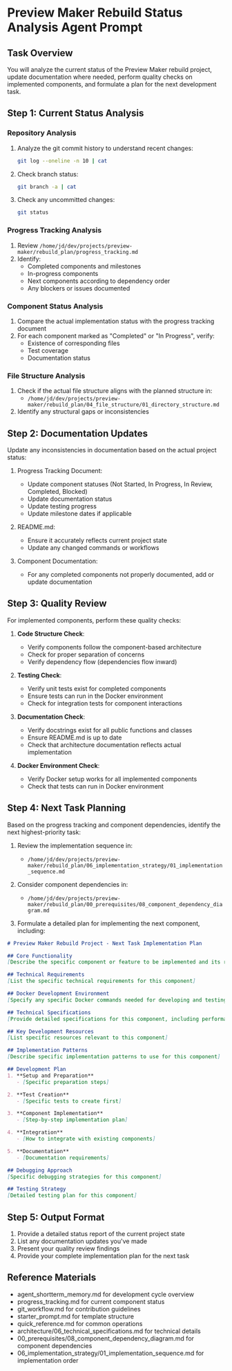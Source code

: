 # Preview Maker Rebuild Status Analysis Agent Prompt

## Task Overview
You will analyze the current status of the Preview Maker rebuild project, update documentation where needed, perform quality checks on implemented components, and formulate a plan for the next development task.

## Step 1: Current Status Analysis

### Repository Analysis
1. Analyze the git commit history to understand recent changes:
   ```bash
   git log --oneline -n 10 | cat
   ```
2. Check branch status:
   ```bash
   git branch -a | cat
   ```
3. Check any uncommitted changes:
   ```bash
   git status
   ```

### Progress Tracking Analysis
1. Review `/home/jd/dev/projects/preview-maker/rebuild_plan/progress_tracking.md`
2. Identify:
   - Completed components and milestones
   - In-progress components
   - Next components according to dependency order
   - Any blockers or issues documented

### Component Status Analysis
1. Compare the actual implementation status with the progress tracking document
2. For each component marked as "Completed" or "In Progress", verify:
   - Existence of corresponding files
   - Test coverage
   - Documentation status

### File Structure Analysis
1. Check if the actual file structure aligns with the planned structure in:
   - `/home/jd/dev/projects/preview-maker/rebuild_plan/04_file_structure/01_directory_structure.md`
2. Identify any structural gaps or inconsistencies

## Step 2: Documentation Updates

Update any inconsistencies in documentation based on the actual project status:

1. Progress Tracking Document:
   - Update component statuses (Not Started, In Progress, In Review, Completed, Blocked)
   - Update documentation status
   - Update testing progress
   - Update milestone dates if applicable

2. README.md:
   - Ensure it accurately reflects current project state
   - Update any changed commands or workflows

3. Component Documentation:
   - For any completed components not properly documented, add or update documentation

## Step 3: Quality Review

For implemented components, perform these quality checks:

1. **Code Structure Check**:
   - Verify components follow the component-based architecture
   - Check for proper separation of concerns
   - Verify dependency flow (dependencies flow inward)

2. **Testing Check**:
   - Verify unit tests exist for completed components
   - Ensure tests can run in the Docker environment
   - Check for integration tests for component interactions

3. **Documentation Check**:
   - Verify docstrings exist for all public functions and classes
   - Ensure README.md is up to date
   - Check that architecture documentation reflects actual implementation

4. **Docker Environment Check**:
   - Verify Docker setup works for all implemented components
   - Check that tests can run in Docker environment

## Step 4: Next Task Planning

Based on the progress tracking and component dependencies, identify the next highest-priority task:

1. Review the implementation sequence in:
   - `/home/jd/dev/projects/preview-maker/rebuild_plan/06_implementation_strategy/01_implementation_sequence.md`

2. Consider component dependencies in:
   - `/home/jd/dev/projects/preview-maker/rebuild_plan/00_prerequisites/08_component_dependency_diagram.md`

3. Formulate a detailed plan for implementing the next component, including:

```markdown
# Preview Maker Rebuild Project - Next Task Implementation Plan

## Core Functionality
[Describe the specific component or feature to be implemented and its relation to the overall functionality]

## Technical Requirements
[List the specific technical requirements for this component]

## Docker Development Environment
[Specify any specific Docker commands needed for developing and testing this component]

## Technical Specifications
[Provide detailed specifications for this component, including performance targets, error handling, etc.]

## Key Development Resources
[List specific resources relevant to this component]

## Implementation Patterns
[Describe specific implementation patterns to use for this component]

## Development Plan
1. **Setup and Preparation**
   - [Specific preparation steps]

2. **Test Creation**
   - [Specific tests to create first]

3. **Component Implementation**
   - [Step-by-step implementation plan]

4. **Integration**
   - [How to integrate with existing components]

5. **Documentation**
   - [Documentation requirements]

## Debugging Approach
[Specific debugging strategies for this component]

## Testing Strategy
[Detailed testing plan for this component]
```

## Step 5: Output Format

1. Provide a detailed status report of the current project state
2. List any documentation updates you've made
3. Present your quality review findings
4. Provide your complete implementation plan for the next task

## Reference Materials
- agent_shortterm_memory.md for development cycle overview
- progress_tracking.md for current component status
- git_workflow.md for contribution guidelines
- starter_prompt.md for template structure
- quick_reference.md for common operations
- architecture/06_technical_specifications.md for technical details
- 00_prerequisites/08_component_dependency_diagram.md for component dependencies
- 06_implementation_strategy/01_implementation_sequence.md for implementation order